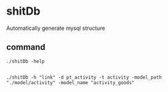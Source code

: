 # shitDb
Automatically generate mysql structure


## command

```
./shitDb -help


./shitDb -h "link" -d pt_activity -t activity -model_path "./model/activity" -model_name "activity_goods"



```
